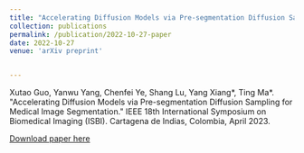 ```yaml
---
title: "Accelerating Diffusion Models via Pre-segmentation Diffusion Sampling for Medical Image Segmentation"
collection: publications
permalink: /publication/2022-10-27-paper
date: 2022-10-27
venue: 'arXiv preprint'


---
```

Xutao Guo, Yanwu Yang, Chenfei Ye, Shang Lu, Yang Xiang*, Ting Ma*. "Accelerating Diffusion Models via Pre-segmentation Diffusion Sampling for Medical Image Segmentation." IEEE 18th International Symposium on Biomedical Imaging (ISBI). Cartagena de Indias, Colombia, April 2023.

[Download paper here](http://nit-hit.github.io/files/paper6.pdf)
